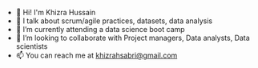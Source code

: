 - 👋 Hi! I'm Khizra Hussain  
- 📢 I talk about scrum/agile practices, datasets, data analysis
- 🌱 I’m currently attending a data science boot camp
- 🤝 I’m looking to collaborate with Project managers, Data analysts, Data scientists
- 📫 You can reach me at khizrahsabri@gmail.com 

<!---
Khizra3/Khizra3 is a ✨ special ✨ repository because its `README.md` (this file) appears on your GitHub profile.
You can click the Preview link to take a look at your changes.
--->
